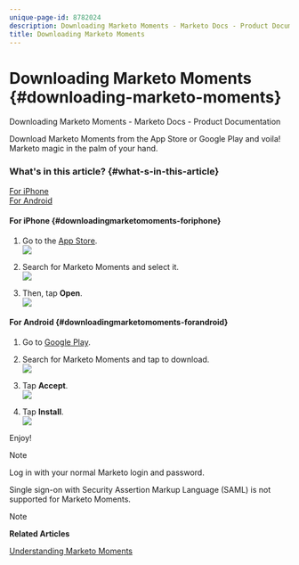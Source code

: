 ```yaml
---
unique-page-id: 8782024
description: Downloading Marketo Moments - Marketo Docs - Product Documentation
title: Downloading Marketo Moments
---
```


# Downloading Marketo Moments {#downloading-marketo-moments}

Downloading Marketo Moments - Marketo Docs - Product Documentation

Download Marketo Moments from the App Store or Google Play and voila! Marketo magic in the palm of your hand.

### What's in this article? {#what-s-in-this-article}

[For iPhone](#downloadingmarketomoments-foriphone)  
[For Android](#downloadingmarketomoments-forandroid)

#### For iPhone {#downloadingmarketomoments-foriphone}

1. Go to the [App Store](https://itunes.apple.com/us/genre/ios/id36?mt=8).   
   ![](assets/image2015-7-15-14-3a52-3a13.png)

1. Search for Marketo Moments and select it.   
   ![](assets/image2015-7-7-17-3a19-3a7.png)

1. Then, tap **Open**.   
   ![](assets/image2015-7-7-17-3a20-3a51.png)

#### For Android {#downloadingmarketomoments-forandroid}

1. Go to [Google Play](https://play.google.com/store?hl=en).
1. Search for Marketo Moments and tap to download.   
   ![](assets/image2015-7-14-9-3a6-3a34.png)

1. Tap **Accept**.  
   ![](assets/image2015-7-7-16-3a41-3a47.png)

1. Tap **Install**.  
   ![](assets/image2015-7-7-16-3a43-3a21.png)

Enjoy!

>[!NOTE]
>
>Log in with your normal Marketo login and password.
>
>Single sign-on with Security Assertion Markup Language (SAML) is not supported for Marketo Moments.

>[!NOTE]
>
>**Related Articles**
>
>[Understanding Marketo Moments](../../../../../../welcome-to-marketo-docs/product-docs/core-marketo-concepts/mobile-apps/marketo-moments/understanding-moments/understanding-marketo-moments.md)

